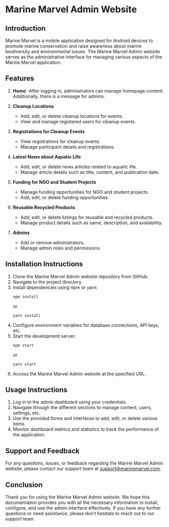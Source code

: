 # Marine Marvel Admin Website



## Introduction
Marine Marvel is a mobile application designed for Android devices to promote marine conservation and raise awareness about marine biodiversity and environmental issues. The Marine Marvel Admin website serves as the administrative interface for managing various aspects of the Marine Marvel application.

## Features

  
1. **Home**
   -After logging in, administrators can manage homepage content. Additionally, there is a message for admins.
2. **Cleanup Locations**
   - Add, edit, or delete cleanup locations for events.
   - View and manage registered users for cleanup events.

3. **Registrations for Cleanup Events**
   - View registrations for cleanup events.
   - Manage participant details and registrations.

4. **Latest News about Aquatic Life**
   - Add, edit, or delete news articles related to aquatic life.
   - Manage article details such as title, content, and publication date.

5. **Funding for NGO and Student Projects**
   - Manage funding opportunities for NGO and student projects.
   - Add, edit, or delete funding opportunities.
   
6. **Reusable Recycled Products**
   - Add, edit, or delete listings for reusable and recycled products.
   - Manage product details such as name, description, and availability.

7. **Admins**
   - Add or remove administrators.
   - Manage admin roles and permissions.

## Installation Instructions
1. Clone the Marine Marvel Admin website repository from GitHub.
2. Navigate to the project directory.
3. Install dependencies using npm or yarn:
   ```
   npm install
   ```
   or
   ```
   yarn install
   ```
4. Configure environment variables for database connections, API keys, etc.
5. Start the development server:
   ```
   npm start
   ```
   or
   ```
   yarn start
   ```
6. Access the Marine Marvel Admin website at the specified URL.

## Usage Instructions
1. Log in to the admin dashboard using your credentials.
2. Navigate through the different sections to manage content, users, settings, etc.
3. Use the provided forms and interfaces to add, edit, or delete various items.
4. Monitor dashboard metrics and statistics to track the performance of the application.

## Support and Feedback
For any questions, issues, or feedback regarding the Marine Marvel Admin website, please contact our support team at [support@marinemarvel.com](mailto:support@marinemarvel.com).

## Conclusion
Thank you for using the Marine Marvel Admin website. We hope this documentation provides you with all the necessary information to install, configure, and use the admin interface effectively. If you have any further questions or need assistance, please don't hesitate to reach out to our support team.

